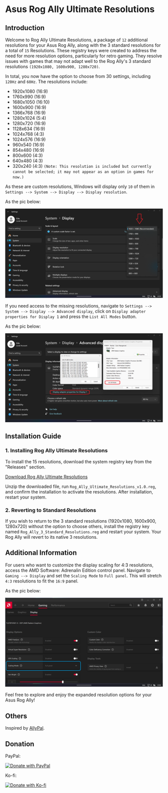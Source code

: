 # Asus Rog Ally Ultimate Resolutions

## Introduction

Welcome to Rog Ally Ultimate Resolutions, a package of `12` additional resolutions for your Asus Rog Ally, along with the 3 standard resolutions for a total of `15` Resolutions. These registry keys were created to address the need for more resolution options, particularly for retro gaming. They resolve issues with games that may not adapt well to the Rog Ally's 3 standard resolutions `(1920x1080, 1600x900, 1280x720)`.

In total, you now have the option to choose from 30 settings, including `120Hz` and `60Hz`. The resolutions include:

- 1920x1080 (16:9)
- 1760x990 (16:9)
- 1680x1050 (16:10)
- 1600x900 (16:9)
- 1366x768 (16:9)
- 1280x1024 (5:4)
- 1280x720 (16:9)
- 1128x634 (16:9)
- 1024x768 (4:3)
- 1024x576 (16:9)
- 960x540 (16:9)
- 854x480 (16:9)
- 800x600 (4:3)
- 640x480 (4:3)
- 320x240 (4:3) `(Note: This resolution is included but currently cannot be selected; it may not appear as an option in games for now.)`

As these are custom resolutions, Windows will display only `10` of them in `Settings --> System --> Display --> Display resolution`. 

As the pic below:

![Descrizione dell'immagine](https://github.com/Special-Niewbie/Asus-Rog-Ally-Ultimate-Resolutions/blob/main/pics/Windows%20Display%20Settings.png)

If you need access to the missing resolutions, navigate to `Settings --> System --> Display --> Advanced display`, click on `Display adapter properties for Display 1` and press the `List All Modes` button. 

As the pic below:

![Descrizione dell'immagine](https://github.com/Special-Niewbie/Asus-Rog-Ally-Ultimate-Resolutions/raw/main/pics/List%20All%20Modes.png)

## Installation Guide

### 1. Installing Rog Ally Ultimate Resolutions
To install the 15 resolutions, download the system registry key from the "Releases" section.

[Download Rog Ally Ultimate Resolutions](https://github.com/Special-Niewbie/Asus-Rog-Ally-Ultimate-Resolutions/releases)

Unzip the downloaded file, run `Rog_Ally_Ultimate_Resolutions_v1.0.reg`, and confirm the installation to activate the resolutions. After installation, restart your system.

### 2. Reverting to Standard Resolutions

If you wish to return to the 3 standard resolutions (1920x1080, 1600x900, 1280x720) without the option to choose others, install the registry key named `Rog_Ally_3_Standard_Resolutions.reg` and restart your system. Your Rog Ally will revert to its native 3 resolutions.

## Additional Information

For users who want to customize the display scaling for 4:3 resolutions, access the AMD Software: Adrenalin Edition control panel. Navigate to `Gaming --> Display` and set the `Scaling Mode` to `Full panel`. This will stretch `4:3` resolutions to fit the `16:9` panel.

As the pic below:

![Descrizione dell'immagine](https://github.com/Special-Niewbie/Asus-Rog-Ally-Ultimate-Resolutions/blob/main/pics/AMD%20Software%20Adrenalin%20Edition.png)

Feel free to explore and enjoy the expanded resolution options for your Asus Rog Ally!

## Others
Inspired by [AllyPal](https://github.com/AllyPal/Rog-Ally-Custom-Resolutions).

## Donation

PayPal:
 
[![Donate with PayPal](https://www.paypalobjects.com/en_US/i/btn/btn_donateCC_LG.gif)](https://www.paypal.com/paypalme/CrisDonate)

Ko-fi:
 
[![Donate with Ko-fi](https://www.ko-fi.com/img/githubbutton_sm.svg)](https://ko-fi.com/special_niewbie)
